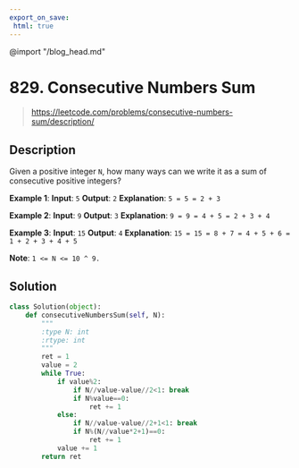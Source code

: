 ```yaml
---
export_on_save:
 html: true
---
```

@import "/blog_head.md"

# 829. Consecutive Numbers Sum

> <https://leetcode.com/problems/consecutive-numbers-sum/description/>

## Description

Given a positive integer `N`, how many ways can we write it as a sum of consecutive positive integers?

**Example 1**:
**Input**: `5`
**Output**: `2`
**Explanation**: `5 = 5 = 2 + 3`

**Example 2**:
**Input**: `9`
**Output**: `3`
**Explanation**: `9 = 9 = 4 + 5 = 2 + 3 + 4`

**Example 3**:
**Input**: `15`
**Output**: `4`
**Explanation**: `15 = 15 = 8 + 7 = 4 + 5 + 6 = 1 + 2 + 3 + 4 + 5`

**Note**: `1 <= N <= 10 ^ 9.`

## Solution

```python
class Solution(object):
    def consecutiveNumbersSum(self, N):
        """
        :type N: int
        :rtype: int
        """
        ret = 1
        value = 2
        while True:
            if value%2:
                if N//value-value//2<1: break
                if N%value==0:
                    ret += 1
            else:
                if N//value-value//2+1<1: break
                if N%(N//value*2+1)==0:
                    ret += 1
            value += 1
        return ret
```
